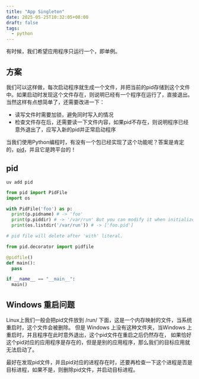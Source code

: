 ```yaml
---
title: "App Singleton"
date: 2025-05-25T10:32:05+08:00
draft: false
tags:
  - python
---
```


有时候，我们希望应用程序只运行一个，即单例。

## 方案

我们可以这样做，每次启动程序就生成一个文件，并把当前的pid存储到这个文件中。如果启动时发现这个文件存在，则说明已经有一个程序在运行了，直接退出。
当然这样有点想简单了，还需要改进一下：

- 读写文件时需要加锁，避免同时写入的情况
- 检查文件存在后，还需要读一下文件内容，如果pid不存在，则说明程序已经意外退出了，应写入新的pid并正常启动程序

当我们使用Python编程时，有没有一个包已经实现了这个功能呢？答案是肯定的，[pid](https://github.com/trbs/pid/)，并且它是跨平台的！

## pid

```shell
uv add pid
```

```python
from pid import PidFile
import os

with PidFile('foo') as p:
  print(p.pidname) # -> 'foo'
  print(p.piddir) # -> '/var/run' But you can modify it when initialize PidFile.
  print(os.listdir('/var/run')) # -> ['foo.pid']

# pid file will delete after 'with' literal.
```

```python
from pid.decorator import pidfile

@pidfile()
def main():
  pass

if __name__ == "__main__":
  main()
```

## Windows 重启问题

Linux上我们一般会把pid文件放到 /run/ 下面，这是一个内存映射的文件，当系统重启时，这个文件会被删除。
但是 Windows 上没有这种文件夹，当Windows 上重启时，并且程序在此时意外退出，这个pid文件在重启之后仍然存在，
如果恰好这个pid对应的应用程序是存在的，但是是别的应用程序，那么我们的目标应用就无法启动了。

最好在发现pid文件，并且pid对应的进程存在时，还要再检查一下这个进程是否是目标进程，如果不是，则删除pid文件，并启动目标进程。
